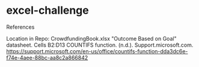 # excel-challenge

References

Location in Repo:
  CrowdfundingBook.xlsx
  "Outcome Based on Goal" datasheet.
  Cells B2:D13
COUNTIFS function. (n.d.). Support.microsoft.com. https://support.microsoft.com/en-us/office/countifs-function-dda3dc6e-f74e-4aee-88bc-aa8c2a866842

‌
